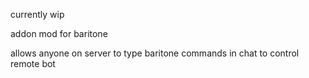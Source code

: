 currently wip

addon mod for baritone

allows anyone on server to type baritone commands in chat to control remote bot

